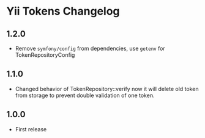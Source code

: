 # Yii Tokens Changelog

## 1.2.0
- Remove `symfony/config` from dependencies, use `getenv` for TokenRepositoryConfig

## 1.1.0
- Changed behavior of TokenRepository::verify
now it will delete old token from storage to prevent double validation of one token.

## 1.0.0
- First release
